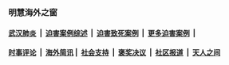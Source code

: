 
### 明慧海外之窗

####  [武汉肺炎](indexes/365.md?t=03071300) &nbsp;|&nbsp;  [迫害案例综述](indexes/328.md?t=03071300) &nbsp;|&nbsp; [迫害致死案例](indexes/277.md?t=03071300)  &nbsp;|&nbsp; [更多迫害案例](indexes/81.md?t=03071300)  &nbsp;|&nbsp; 
####  [时事评论](indexes/19.md?t=03071300) &nbsp;|&nbsp; [海外简讯](indexes/245.md?t=03071300)&nbsp;|&nbsp;  [社会支持](indexes/140.md?t=03071300) &nbsp;|&nbsp; [褒奖决议](indexes/282.md?t=03071300) &nbsp;|&nbsp; [社区报道](indexes/91.md?t=03071300)  &nbsp;|&nbsp; [天人之间](indexes/78.md?t=03071300) 

